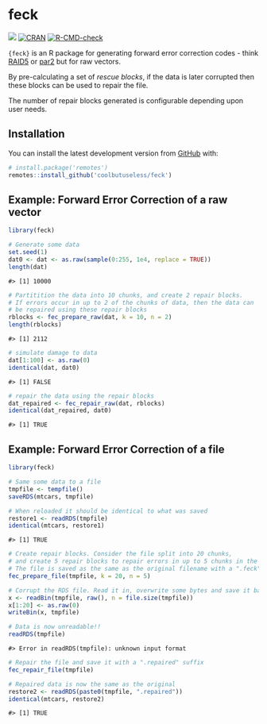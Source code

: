
<!-- README.md is generated from README.Rmd. Please edit that file -->

# feck

<!-- badges: start -->

![](https://img.shields.io/badge/cool-useless-green.svg)
[![CRAN](https://www.r-pkg.org/badges/version/feck)](https://CRAN.R-project.org/package=feck)
[![R-CMD-check](https://github.com/coolbutuseless/feck/actions/workflows/R-CMD-check.yaml/badge.svg)](https://github.com/coolbutuseless/feck/actions/workflows/R-CMD-check.yaml)
<!-- badges: end -->

`{feck}` is an R package for generating forward error correction codes -
think [RAID5](https://en.wikipedia.org/wiki/Standard_RAID_levels) or
[par2](https://en.wikipedia.org/wiki/Parchive) but for raw vectors.

By pre-calculating a set of *rescue blocks*, if the data is later
corrupted then these blocks can be used to repair the file.

The number of repair blocks generated is configurable depending upon
user needs.

## Installation

<!-- This package can be installed from CRAN -->

<!-- ``` r -->

<!-- install.packages('feck') -->

<!-- ``` -->

You can install the latest development version from
[GitHub](https://github.com/coolbutuseless/feck) with:

``` r
# install.package('remotes')
remotes::install_github('coolbutuseless/feck')
```

<!-- Pre-built source/binary versions can also be installed from -->

<!-- [R-universe](https://r-universe.dev) -->

<!-- ``` r -->

<!-- install.packages('feck', repos = c('https://coolbutuseless.r-universe.dev', 'https://cloud.r-project.org')) -->

<!-- ``` -->

## Example: Forward Error Correction of a raw vector

``` r
library(feck)

# Generate some data
set.seed(1)
dat0 <- dat <- as.raw(sample(0:255, 1e4, replace = TRUE))
length(dat)
```

    #> [1] 10000

``` r
# Partitition the data into 10 chunks, and create 2 repair blocks.
# If errors occur in up to 2 of the chunks of data, then the data can 
# be repaired using these repair blocks
rblocks <- fec_prepare_raw(dat, k = 10, n = 2)
length(rblocks)
```

    #> [1] 2112

``` r
# simulate damage to data
dat[1:100] <- as.raw(0)
identical(dat, dat0)
```

    #> [1] FALSE

``` r
# repair the data using the repair blocks
dat_repaired <- fec_repair_raw(dat, rblocks)
identical(dat_repaired, dat0)
```

    #> [1] TRUE

## Example: Forward Error Correction of a file

``` r
library(feck)

# Same some data to a file
tmpfile <- tempfile()
saveRDS(mtcars, tmpfile)

# When reloaded it should be identical to what was saved
restore1 <- readRDS(tmpfile)
identical(mtcars, restore1)
```

    #> [1] TRUE

``` r
# Create repair blocks. Consider the file split into 20 chunks,
# and create 5 repair blocks to repair errors in up to 5 chunks in the file
# The file is saved as the same as the original filename with a ".feck" suffix
fec_prepare_file(tmpfile, k = 20, n = 5)

# Corrupt the RDS file. Read it in, overwrite some bytes and save it back out
x <- readBin(tmpfile, raw(), n = file.size(tmpfile))
x[1:20] <- as.raw(0)
writeBin(x, tmpfile)

# Data is now unreadable!!
readRDS(tmpfile)
```

    #> Error in readRDS(tmpfile): unknown input format

``` r
# Repair the file and save it with a ".repaired" suffix
fec_repair_file(tmpfile)

# Repaired data is now the same as the original
restore2 <- readRDS(paste0(tmpfile, ".repaired"))
identical(mtcars, restore2)
```

    #> [1] TRUE

